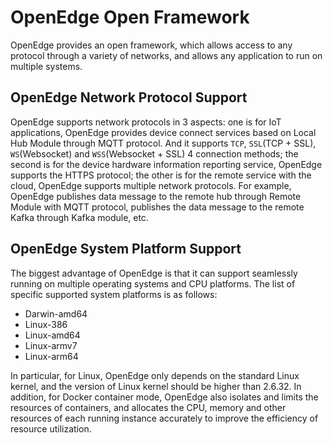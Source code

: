 # OpenEdge Open Framework

OpenEdge provides an open framework, which allows access to any protocol through a variety of networks, and allows any application to run on multiple systems.

## OpenEdge Network Protocol Support

OpenEdge supports network protocols in 3 aspects: one is for IoT applications, OpenEdge provides device connect services based on Local Hub Module through MQTT protocol. And it supports `TCP`, `SSL`(TCP + SSL), `WS`(Websocket) and `WSS`(Websocket + SSL) 4 connection methods; the second is for the device hardware information reporting service, OpenEdge supports the HTTPS protocol; the other is for the remote service with the cloud, OpenEdge supports multiple network protocols. For example, OpenEdge publishes data message to the remote hub through Remote Module with MQTT protocol, publishes the data message to the remote Kafka through Kafka module, etc.

## OpenEdge System Platform Support

The biggest advantage of OpenEdge is that it can support seamlessly running on multiple operating systems and CPU platforms. The list of specific supported system platforms is as follows:

- Darwin-amd64
- Linux-386
- Linux-amd64
- Linux-armv7
- Linux-arm64

In particular, for Linux, OpenEdge only depends on the standard Linux kernel, and the version of Linux kernel should be higher than 2.6.32. In addition, for Docker container mode, OpenEdge also isolates and limits the resources of containers, and allocates the CPU, memory and other resources of each running instance accurately to improve the efficiency of resource utilization.

